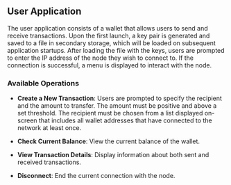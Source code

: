 ## User Application

The user application consists of a wallet that allows users to send and receive transactions. Upon the first launch, a
key pair is generated and saved to a file in secondary storage, which will be loaded on subsequent application startups.
After loading the file with the keys, users are prompted to enter the IP address of the node they wish to connect to. If
the connection is successful, a menu is displayed to interact with the node.

### Available Operations

- **Create a New Transaction**:
  Users are prompted to specify the recipient and the amount to transfer. The amount must be positive and above a set
  threshold. The recipient must be chosen from a list displayed on-screen that includes all wallet addresses that have
  connected to the network at least once.

- **Check Current Balance**:
  View the current balance of the wallet.

- **View Transaction Details**:
  Display information about both sent and received transactions.

- **Disconnect**:
  End the current connection with the node.
